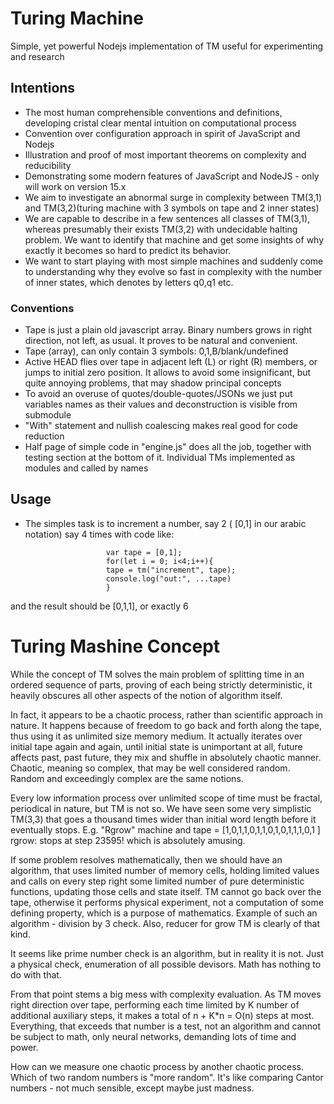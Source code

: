 # Turing Machine
Simple, yet powerful Nodejs implementation of TM useful for experimenting  
and research

## Intentions
- The most human comprehensible conventions and definitions,
developing cristal clear mental intuition on computational process
- Convention over configuration approach in spirit of JavaScript
and Nodejs
- Illustration and proof of most important theorems on complexity and
reducibility
- Demonstrating some modern features of JavaScript and NodeJS - only
will work on version 15.x
- We aim to investigate an abnormal surge in complexity between TM(3,1) and
TM(3,2)(turing machine with 3 symbols on tape and 2 inner states)
- We are capable to describe in a few sentences all classes of TM(3,1),
whereas presumably their exists TM(3,2) with undecidable halting problem.
We want to identify that machine and get some insights of why exactly it becomes
so hard to predict its behavior.
- We want to start playing with most simple machines and suddenly come to
understanding why they evolve so fast in complexity with the number of inner
states, which denotes by letters q0,q1 etc.

### Conventions
- Tape is just a plain old javascript array. Binary numbers grows in
right direction, not left, as usual. It proves to be natural and convenient.
- Tape (array), can only contain 3 symbols: 0,1,B/blank/undefined
- Active HEAD flies over tape in adjacent left (L) or right (R) members,
or jumps to initial zero position. It allows to avoid some insignificant,
but quite annoying problems, that may shadow principal concepts
- To avoid an overuse of quotes/double-quotes/JSONs we just put variables
names as their values and deconstruction is visible from submodule
- "With" statement and nullish coalescing makes real good for code reduction
- Half page of simple code in "engine.js" does all the job, together with
testing section at the bottom of it. Individual TMs implemented as modules
and called by names

## Usage
- The simples task is to increment a number, say 2 ( \[0,1\] in our arabic notation)
say 4 times with code like:

                        var tape = [0,1];
                        for(let i = 0; i<4;i++){
                        tape = tm("increment", tape);
                        console.log("out:", ...tape)
                        }

and the result should be \[0,1,1\], or exactly 6

# Turing Mashine Concept
While the concept of TM solves the main problem of splitting time in an ordered sequence of parts, proving of each being strictly deterministic, it heavily obscures all other aspects of the notion of algorithm itself.

In fact, it appears to be a chaotic process, rather than scientific approach in nature. It happens because of freedom to go back and forth along the tape, thus using it as unlimited size memory medium. It actually iterates over initial tape again and again, until initial state is unimportant at all, future affects past, past future, they mix and shuffle in absolutely chaotic manner. Chaotic, meaning so complex, that may be well considered random. Random and exceedingly complex are the same notions.

Every low information process over unlimited scope of time must be fractal, periodical in nature, but TM is not so. We have seen some very simplistic TM(3,3) that goes a thousand times wider than initial word length before it eventually stops. E.g. "Rgrow" machine and tape = [1,0,1,1,0,1,1,0,1,0,1,1,1,0,1 \] rgrow: stops at step 23595! which is absolutely amusing.

If some problem resolves mathematically, then we should have an algorithm, that uses limited number of memory cells, holding limited values and calls on every step right some limited number of pure deterministic functions, updating those cells and state itself. TM cannot go back over the tape, otherwise it performs physical experiment, not a computation of some defining property, which is a purpose of mathematics. Example of such an algorithm - division by 3 check. Also, reducer for grow TM is clearly of that kind.

It seems like prime number check is an algorithm, but in reality it is not. Just a physical check, enumeration of all possible devisors. Math has nothing to do with that.

From that point stems a big mess with complexity evaluation. As TM moves right direction over tape, performing each time limited by K number of additional auxiliary steps, it makes a total of n + K*n = O(n) steps at most. Everything, that exceeds that number is a test, not an algorithm and cannot be subject to math, only neural networks, demanding lots of time and power.

How can we measure one chaotic process by another chaotic process. Which of two random numbers is "more random". It's like comparing Cantor numbers - not much sensible, except maybe just madness.
